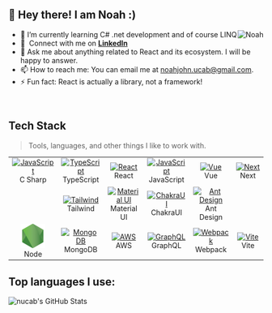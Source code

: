 ## 👋 Hey there! I am Noah :)

<a href="#nucab">
  <img src="https://github-readme-streak-stats.herokuapp.com/?user=nucab&theme=nightowl&hide_border=true" alt="Noah" align="right" />
</a>

- 🌱 I’m currently learning C# .net development and of course LINQ
- :iphone: &nbsp;Connect with me on **[LinkedIn](https://www.linkedin.com/in/nucab/)**
- 💬 Ask me about anything related to React and its ecosystem. I will be happy to answer.
- 📫 How to reach me: You can email me at noahjohn.ucab@gmail.com.
- ⚡ Fun fact: React is actually a library, not a framework!

<br />
<h2 align="left" id="nucab-tech" >Tech Stack</h2>

> Tools, languages, and other things I like to work with.

<table align="center">
  <tr>
    <td align="center" width="120">
      <a href="#nucab-tech">
        <img
          src="https://upload.wikimedia.org/wikipedia/commons/thumb/1/17/C_Sharp_Icon.png/180px-C_Sharp_Icon.png"
          width="48"
          height="48"
          alt="JavaScript"
        />
      </a>
      <br />C Sharp
    </td>
    <td align="center" width="96">
      <a href="#nucab-tech">
        <img
          src="https://upload.wikimedia.org/wikipedia/commons/thumb/4/4c/Typescript_logo_2020.svg/1200px-Typescript_logo_2020.svg.png"
          width="48"
          height="48"
          alt="TypeScript"
        />
      </a>
      <br />TypeScript
    </td>
    <td align="center" width="96">
      <a href="#nucab-tech">
        <img
          src="https://brandlogos.net/wp-content/uploads/2020/09/react-logo.png"
          width="48"
          height="48"
          alt="React"
        />
      </a>
      <br />React
    </td>
    <td align="center" width="96">
      <a href="#rhaidzsal-tech">
        <img
          src="https://upload.wikimedia.org/wikipedia/commons/thumb/9/99/Unofficial_JavaScript_logo_2.svg/1024px-Unofficial_JavaScript_logo_2.svg.png"
          width="48"
          height="48"
          alt="JavaScript"
        />
      </a>
      <br />JavaScript
    </td>
    <td align="center" width="96">
      <a href="#nucab-tech">
        <img
          src="https://upload.wikimedia.org/wikipedia/commons/thumb/9/95/Vue.js_Logo_2.svg/220px-Vue.js_Logo_2.svg.png"
          width="48"
          height="48"
          alt="Vue"
        />
      </a>
      <br />Vue
    </td>
    <td align="center" width="96">
      <a href="#nucab-tech">
        <img
          src="https://raw.githubusercontent.com/samfromaway/samfromaway/master/.github/images/nextjs.png"
          width="48"
          height="48"
          alt="Next"
        />
      </a>
      <br />Next
    </td>
  </tr>
  <tr>
    <td></td>
    <td align="center" width="96">
      <a href="#nucab-tech">
        <img
          src="https://stackdiary.com/wp-content/uploads/2022/10/Tailwind-CSS-15-Component-Libraries-UI-Kits-800x444.png"
          width="48"
          height="48"
          alt="Tailwind"
        />
      </a>
      <br />Tailwind
    </td>
    <td align="center" width="96">
      <a href="#nucab-tech">
        <img
          src="https://v4.material-ui.com/static/logo.png"
          width="48"
          height="48"
          alt="Material UI"
        />
      </a>
      <br />Material UI
    </td>
    <td align="center" width="96">
      <a href="#nucab-tech">
        <img
          src="https://avatars.githubusercontent.com/u/54212428?s=280&v=4"
          width="48"
          height="48"
          alt="ChakraUI"
        />
      </a>
      <br />ChakraUI
    </td>
    <td align="center" width="96">
      <a href="#nucab-tech">
        <img
          src="https://camo.githubusercontent.com/253842759f8e9ef222a407447fbe1a4586c4b69fb89f05145aa5dd608c1feb67/68747470733a2f2f7a6f732e616c697061796f626a656374732e636f6d2f726d73706f7274616c2f77496a4d446e7372446f50506349562e706e67"
          width="48"
          height="48"
          alt="Ant Design"
        />
      </a>
      <br />Ant Design
    </td>
    <td></td>
  </tr>
  <tr>
    <td align="center" width="96">
      <a href="#nucab-tech">
        <img
          src="https://raw.githubusercontent.com/github/explore/80688e429a7d4ef2fca1e82350fe8e3517d3494d/topics/nodejs/nodejs.png"
          width="48"
          height="48"
          alt="Node"
        />
      </a>
      <br />Node
    </td>
    <td align="center" width="96">
      <a href="#nucab-tech">
        <img
          src="https://i.ibb.co/QXHcMvM/58481021cef1014c0b5e494b.png"
          width="48"
          height="48"
          alt="Mongo DB"
        />
      </a>
      <br />MongoDB
    </td>
    <td align="center" width="96">
      <a href="#nucab-tech">
        <img
          src="https://afac.org/wp-content/uploads/2019/12/aws-logojpg.jpg"
          width="48"
          height="48"
          alt="AWS"
        />
      </a>
      <br />AWS
    </td>
    <td align="center" width="96">
      <a href="#nucab-tech">
        <img
          src="https://upload.wikimedia.org/wikipedia/commons/thumb/1/17/GraphQL_Logo.svg/2048px-GraphQL_Logo.svg.png"
          width="48"
          height="48"
          alt="GraphQL"
        />
      </a>
      <br />GraphQL
    </td>
    <td align="center" width="96">
      <a href="#nucab-tech">
        <img
          src="https://upload.wikimedia.org/wikipedia/commons/thumb/c/c1/Webpack.png/640px-Webpack.png"
          width="48"
          height="48"
          alt="Webpack"
        />
      </a>
      <br />Webpack
    </td>
    <td align="center" width="96">
      <a href="#nucab-tech">
        <img
          src="https://upload.wikimedia.org/wikipedia/commons/thumb/f/f1/Vitejs-logo.svg/640px-Vitejs-logo.svg.png"
          width="48"
          height="48"
          alt="Vite"
        />
      </a>
      <br />Vite
    </td>
  </tr>
</table>

<h2 align="left" id="nucab-tech" >Top languages I use:</h2>

<img src="https://github-readme-stats.vercel.app/api/top-langs/?username=nucab&theme=nightowl&show_icons=true&hide_border=true&layout=compact" alt="nucab's GitHub Stats" />

<!--
**nucab/nucab** is a ✨ _special_ ✨ repository because its `README.md` (this file) appears on your GitHub profile.

Here are some ideas to get you started:

- 🔭 I’m currently working on ...
- 🌱 I’m currently learning ...
- 👯 I’m looking to collaborate on ...
- 🤔 I’m looking for help with ...
- 💬 Ask me about ...
- 📫 How to reach me: ...
- 😄 Pronouns: ...
- ⚡ Fun fact: ...
-->
